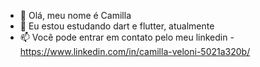 - 👋 Olá, meu nome é Camilla
- 🌱 Eu estou estudando dart e flutter, atualmente
- 📫 Você pode entrar em contato pelo meu linkedin - https://www.linkedin.com/in/camilla-veloni-5021a320b/ 

<!---
CamillaVeloni/CamillaVeloni is a ✨ special ✨ repository because its `README.md` (this file) appears on your GitHub profile.
You can click the Preview link to take a look at your changes.
--->
